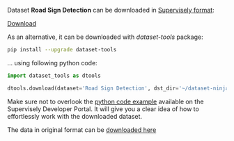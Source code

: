 Dataset **Road Sign Detection** can be downloaded in [Supervisely format](https://developer.supervisely.com/api-references/supervisely-annotation-json-format):

 [Download](https://assets.supervisely.com/supervisely-supervisely-assets-public/teams_storage/Q/J/Z2/0DKhAdvx2jBLaSKrhguvqVLq6AOY3BEm09m16DESXamcA9wSkk1fUwi3rjcwegKZCT3mpSUnCbpo6rgtuM7aEmQFphhedVuMZGiXuYLz89J4s9DnsMxeqigGMBoZ.tar)

As an alternative, it can be downloaded with *dataset-tools* package:
``` bash
pip install --upgrade dataset-tools
```

... using following python code:
``` python
import dataset_tools as dtools

dtools.download(dataset='Road Sign Detection', dst_dir='~/dataset-ninja/')
```
Make sure not to overlook the [python code example](https://developer.supervisely.com/getting-started/python-sdk-tutorials/iterate-over-a-local-project) available on the Supervisely Developer Portal. It will give you a clear idea of how to effortlessly work with the downloaded dataset.

The data in original format can be [downloaded here](https://www.kaggle.com/datasets/andrewmvd/road-sign-detection/download?datasetVersionNumber=1)